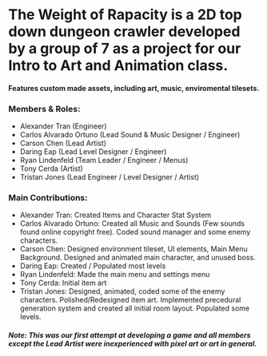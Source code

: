 # The Weight of Rapacity is a 2D top down dungeon crawler developed by a group of 7 as a project for our Intro to Art and Animation class. 

#### Features custom made assets, including art, music, enviromental tilesets.

### Members & Roles: 
- Alexander Tran (Engineer) 
- Carlos Alvarado Ortuno (Lead Sound & Music Designer / Engineer) 
- Carson Chen (Lead Artist)
- Daring Eap (Lead Level Designer / Engineer)
- Ryan Lindenfeld (Team Leader / Engineer / Menus) 
- Tony Cerda (Artist)
- Tristan Jones (Lead Engineer / Level Designer / Artist)


### Main Contributions:
- Alexander Tran: Created Items and Character Stat System
- Carlos Alvarado Ortuno: Created all Music and Sounds (Few sounds found online copyright free). Coded sound manager and some enemy characters. 
- Carson Chen: Designed environment tileset, UI elements, Main Menu Background. Designed and animated main character, and unused boss. 
- Daring Eap: Created / Populated most levels
- Ryan Lindenfeld: Made the main menu and settings menu
- Tony Cerda: Initial item art
- Tristan Jones: Designed, animated, coded some of the enemy characters. Polished/Redesigned item art. Implemented precedural generation system and created all initial room layout. Populated some levels.

##### Note: This was our first attempt at developing a game and all members except the Lead Artist were inexperienced with pixel art or art in general.
